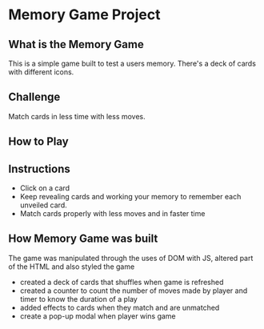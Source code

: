 # Memory Game Project

## What is the Memory Game
This is a simple game built to test a users memory. There's a deck of cards with different icons.


## Challenge
Match cards in less time with less moves.

## How to Play


## Instructions
* Click on a card
* Keep revealing cards and working your memory to remember each unveiled card.
* Match cards properly with less moves and in faster time


## How Memory Game was built
The game was manipulated through the uses of DOM with JS, altered part of the HTML and also styled the game
* created a deck of cards that shuffles when game is refreshed
* created a counter to count the number of moves made by player and timer to know the duration of a play
* added effects to cards when they match and are unmatched
* create a pop-up modal when player wins game